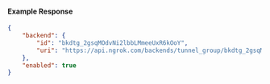 <!-- Code generated for API Clients. DO NOT EDIT. -->

#### Example Response

```json
{
	"backend": {
		"id": "bkdtg_2gsqMOdvNi2lbbLMmeeUxR6kOoY",
		"uri": "https://api.ngrok.com/backends/tunnel_group/bkdtg_2gsqMOdvNi2lbbLMmeeUxR6kOoY"
	},
	"enabled": true
}
```

